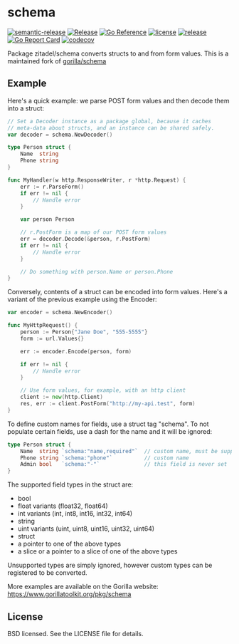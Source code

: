 # schema

[![semantic-release](https://img.shields.io/badge/%20%20%F0%9F%93%A6%F0%9F%9A%80-semantic--release-e10079.svg)](https://github.com/semantic-release/semantic-release)
[![Release](https://github.com/zitadel/schema/workflows/Release/badge.svg)](https://github.com/zitadel/schema/actions)
[![Go Reference](https://pkg.go.dev/badge/github.com/zitadel/schema.svg)](https://pkg.go.dev/github.com/zitadel/schema)
[![license](https://badgen.net/github/license/zitadel/schema/)](https://github.com/zitadel/schema/blob/master/LICENSE)
[![release](https://badgen.net/github/release/zitadel/schema/stable)](https://github.com/zitadel/schema/releases)
[![Go Report Card](https://goreportcard.com/badge/github.com/zitadel/schema)](https://goreportcard.com/report/github.com/zitadel/schema)
[![codecov](https://codecov.io/gh/zitadel/schema/branch/main/graph/badge.svg?token=5QS2VEMCt2)](https://codecov.io/gh/zitadel/schema)

Package zitadel/schema converts structs to and from form values. This is a maintained fork of [gorilla/schema](https://github.com/gorilla/schema)

## Example

Here's a quick example: we parse POST form values and then decode them into a struct:

```go
// Set a Decoder instance as a package global, because it caches
// meta-data about structs, and an instance can be shared safely.
var decoder = schema.NewDecoder()

type Person struct {
    Name  string
    Phone string
}

func MyHandler(w http.ResponseWriter, r *http.Request) {
    err := r.ParseForm()
    if err != nil {
        // Handle error
    }

    var person Person

    // r.PostForm is a map of our POST form values
    err = decoder.Decode(&person, r.PostForm)
    if err != nil {
        // Handle error
    }

    // Do something with person.Name or person.Phone
}
```

Conversely, contents of a struct can be encoded into form values. Here's a variant of the previous example using the Encoder:

```go
var encoder = schema.NewEncoder()

func MyHttpRequest() {
    person := Person{"Jane Doe", "555-5555"}
    form := url.Values{}

    err := encoder.Encode(person, form)

    if err != nil {
        // Handle error
    }

    // Use form values, for example, with an http client
    client := new(http.Client)
    res, err := client.PostForm("http://my-api.test", form)
}

```

To define custom names for fields, use a struct tag "schema". To not populate certain fields, use a dash for the name and it will be ignored:

```go
type Person struct {
    Name  string `schema:"name,required"`  // custom name, must be supplied
    Phone string `schema:"phone"`          // custom name
    Admin bool   `schema:"-"`              // this field is never set
}
```

The supported field types in the struct are:

* bool
* float variants (float32, float64)
* int variants (int, int8, int16, int32, int64)
* string
* uint variants (uint, uint8, uint16, uint32, uint64)
* struct
* a pointer to one of the above types
* a slice or a pointer to a slice of one of the above types

Unsupported types are simply ignored, however custom types can be registered to be converted.

More examples are available on the Gorilla website: https://www.gorillatoolkit.org/pkg/schema

## License

BSD licensed. See the LICENSE file for details.
